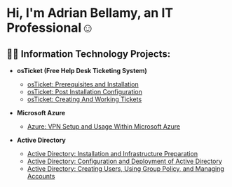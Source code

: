 <h1>Hi, I'm Adrian Bellamy, an IT Professional</a>☺</h1>

<h2>👨‍💻 Information Technology Projects:</h2>

- <b>osTicket (Free Help Desk Ticketing System)</b>
  - [osTicket: Prerequisites and Installation](https://github.com/AOBTenn/osTicket-Prerequisites-and-Installation.git)
  - [osTicket: Post Installation Configuration](https://github.com/AOBTenn/osTicket-Post-Installation-Configuration.git)
  - [osTicket: Creating And Working Tickets](https://github.com/AOBTenn/osTicket-Ticket-Lifecycle-Examples.git)

- <b>Microsoft Azure</b>
  - [Azure: VPN Setup and Usage Within Microsoft Azure](https://github.com/AOBTenn/VPN-Setup-and-Usage-Within-Microsoft-Azure.git)

- <b>Active Directory</b>
  - [Active Directory: Installation and Infrastructure Preparation](https://github.com/AOBTenn/Active-Directory-Installation-and-Infrastructure-Preparation.git)
  - [Active Directory: Configuration and Deployment of Active Directory](https://github.com/AOBTenn/Active-Directory-Configuration-and-Deployment-of-Active-Directory.git)
  - [Active Directory: Creating Users, Using Group Policy, and Managing Accounts](https://github.com/AOBTenn/Active-Directory-Creating-Users-Using-Group-Policy-and-Managing-Accounts.git)
